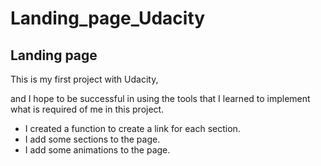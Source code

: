 # Landing_page_Udacity

## Landing page
This is my first project with Udacity,

and I hope to be successful in using the tools that 
I learned to implement what is required of me in this project.

  - I created a function to create a link for each section. 
  - I add some sections to the page. 
  - I add some animations to the page. 

